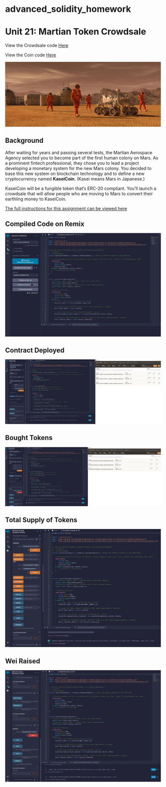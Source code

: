 # advanced_solidity_homework

# Unit 21: Martian Token Crowdsale

View the Crowdsale code [Here](https://github.com/themichaelfoley/advanced_solidity_homework/blob/main/Kasei_Code/KaseiCoinCrowdsale.sol)

View the Coin code [Here](https://github.com/themichaelfoley/advanced_solidity_homework/blob/main/Kasei_Code/KaseiCoin.sol)

![alt=""](Images/application-image.png)

## Background

After waiting for years and passing several tests, the Martian Aerospace Agency selected you to become part of the first human colony on Mars. As a prominent fintech professional, they chose you to lead a project developing a monetary system for the new Mars colony. You decided to base this new system on blockchain technology and to define a new cryptocurrency named **KaseiCoin**. (Kasei means Mars in Japanese.)

KaseiCoin will be a fungible token that’s ERC-20 compliant. You’ll launch a crowdsale that will allow people who are moving to Mars to convert their earthling money to KaseiCoin.

[The full instructions for this assignment can be viewed here]()

## Compiled Code on Remix
![compiled](Images/compiled_kasei.png)

## Contract Deployed
![deployed](Images/deployed_contract.png)

## Bought Tokens
![bought_tokens](Images/tokens_bought.png)

## Total Supply of Tokens
![token_supply](Images/token_supply.png)

## Wei Raised
![wei_raised](Images/wei_raised.png)